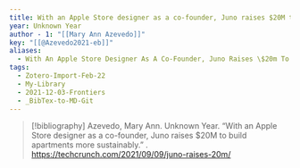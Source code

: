 ```yaml
---
title: With an Apple Store designer as a co-founder, Juno raises $20M to build apartments more sustainably
year: Unknown Year
author - 1: "[[Mary Ann Azevedo]]"
key: "[[@Azevedo2021-eb]]"
aliases:
  - With An Apple Store Designer As A Co-Founder, Juno Raises \$20m To Build Apartments More Sustainably
tags:
  - Zotero-Import-Feb-22
  - My-Library
  - 2021-12-03-Frontiers
  - _BibTex-to-MD-Git
---
```


> [!bibliography]
> Azevedo, Mary Ann. Unknown Year. “With an Apple Store designer as a co-founder, Juno raises $20M to build apartments more sustainably.” . https://techcrunch.com/2021/09/09/juno-raises-20m/